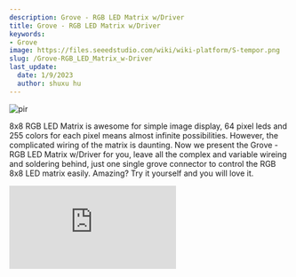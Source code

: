 ```yaml
---
description: Grove - RGB LED Matrix w/Driver
title: Grove - RGB LED Matrix w/Driver
keywords:
- Grove
image: https://files.seeedstudio.com/wiki/wiki-platform/S-tempor.png
slug: /Grove-RGB_LED_Matrix_w-Driver
last_update:
  date: 1/9/2023
  author: shuxu hu
---
```



<!-- ![](https://files.seeedstudio.com/wiki/Grove-RGB_LED_Matrix_w-Driver/img/main.jpg) -->
  <p style={{textAlign: 'center'}}><img src="https://files.seeedstudio.com/wiki/Grove-RGB_LED_Matrix_w-Driver/img/main.jpg" alt="pir" width={600} height="auto" /></p>

8x8 RGB LED Matrix is awesome for simple image display, 64 pixel leds and 255 colors for each pixel means almost infinite possibilities. However, the complicated wiring of the matrix is daunting. Now we present the Grove - RGB LED Matrix w/Driver for you, leave all the complex and variable wireing and soldering behind, just one single grove connector to control the RGB 8x8 LED matrix easily. Amazing? Try it yourself and you will love it.

<iframe width={800} height={450} src="https://www.youtube.com/embed/i9hnRPuCx-Q" frameBorder={0} allow="accelerometer; autoplay; encrypted-media; gyroscope; picture-in-picture" allowFullScreen />



<!-- <p style=":center"><a href="https://www.seeedstudio.com/grove-rgb-led-matrix-w-driver.html" target="_blank"><img src="https://files.seeedstudio.com/wiki/Seeed-WiKi/docs/images/300px-Get_One_Now_Banner-ragular.png" /></a></p> -->
[<p><img src="https://files.seeedstudio.com/wiki/common/Get_One_Now_Banner.png" alt="pir" width={600} height="auto" /></p>](https://www.seeedstudio.com/grove-rgb-led-matrix-w-driver.html)
## Version

| Product Version  | Changes                                                                                               | Released Date |
|------------------|-------------------------------------------------------------------------------------------------------|---------------|
| Grove - RGB LED Stick (10 WS2813 Mini) | Initial                                                                                               | Dec 2018      |

## Features

- 8x8 pixel, **<font color="red">R</font><font color="green">G</font><font color="blue">B</font>** 255 colors
- Build-in MCU
- ±1%(typ.) LED Current accuracy between channels
- Support for displaying custom images



## Specification

|Item|Value|
|---|---|
|Operating Voltage|3.3V / 5V|
|Operating Temperature|-40℃ ~ +85℃|
|Interface|I2C|
|I2C Address|0x65|
|size|L: 40mm W: 40mm H: 21mm| 
|Weight|17.3g|
|Package size|L: 120mm W: 100mm H: 33mm|
|Gross Weight|28g|


## Typical Applications

- Simple image display
- Toys


## Hardware Overview

### Pin Out

<!-- ![](https://files.seeedstudio.com/wiki/Grove-RGB_LED_Matrix_w-Driver/img/pin-out/Pin_out.jpg) -->
  <p style={{textAlign: 'center'}}><img src="https://files.seeedstudio.com/wiki/Grove-RGB_LED_Matrix_w-Driver/img/pin-out/Pin_out.jpg" alt="pir" width={600} height="auto" /></p>

<!-- ![](https://files.seeedstudio.com/wiki/Grove-RGB_LED_Matrix_w-Driver/img/pin-out/Pin_out_led.jpg) -->
  <p style={{textAlign: 'center'}}><img src="https://files.seeedstudio.com/wiki/Grove-RGB_LED_Matrix_w-Driver/img/pin-out/Pin_out_led.jpg" alt="pir" width={600} height="auto" /></p>


---
**Grove Interface**  

We use I2C interface to control the LED matrix:

>GND: connect this module to the system GND  
>VCC: you can use 5V for this module  
>SDA: I2C serial data  
>SCL: I2C serial clock

<!-- ![](https://files.seeedstudio.com/wiki/Grove-RGB_LED_Matrix_w-Driver/img/pin-out/1-3.jpg) -->
  <p style={{textAlign: 'center'}}><img src="https://files.seeedstudio.com/wiki/Grove-RGB_LED_Matrix_w-Driver/img/pin-out/1-3.jpg" alt="pir" width={600} height="auto" /></p>

---

**DC-DC Module**

We use MP-2155 to provide a stable 3.3V for the the MCU and the LED driver chip.

<!-- ![](https://files.seeedstudio.com/wiki/Grove-RGB_LED_Matrix_w-Driver/img/pin-out/1-2.jpg) -->
  <p style={{textAlign: 'center'}}><img src="https://files.seeedstudio.com/wiki/Grove-RGB_LED_Matrix_w-Driver/img/pin-out/1-2.jpg" alt="pir" width={600} height="auto" /></p>

---

**Firmware Download Interface**  

Connect to the SDA and SCL pin, works as the UART when download the firmware.

<!-- ![](https://files.seeedstudio.com/wiki/Grove-RGB_LED_Matrix_w-Driver/img/pin-out/1-1.jpg) -->
  <p style={{textAlign: 'center'}}><img src="https://files.seeedstudio.com/wiki/Grove-RGB_LED_Matrix_w-Driver/img/pin-out/1-1.jpg" alt="pir" width={600} height="auto" /></p>


---

**LED Driver**

The [MY9221](https://files.seeedstudio.com/wiki/Grove-RGB_LED_Matrix_w-Driver/res/MY9221.pdf)  is a 12-channels (R/G/B x 4) constant current APDM (Adaptive Pulse Density modulation) LED driver. Since this mudule is 8x8 matrics,
so we need **<font color="red">R</font><font color="green">G</font><font color="blue">B</font>** X8 output channels, therefor, we use two MY9221.


<!-- ![](https://files.seeedstudio.com/wiki/Grove-RGB_LED_Matrix_w-Driver/img/pin-out/2-2.jpg) -->
  <p style={{textAlign: 'center'}}><img src="https://files.seeedstudio.com/wiki/Grove-RGB_LED_Matrix_w-Driver/img/pin-out/2-2.jpg" alt="pir" width={600} height="auto" /></p>

<!-- ![](https://files.seeedstudio.com/wiki/Grove-RGB_LED_Matrix_w-Driver/img/schematic4.jpg) -->
  <p style={{textAlign: 'center'}}><img src="https://files.seeedstudio.com/wiki/Grove-RGB_LED_Matrix_w-Driver/img/schematic4.jpg" alt="pir" width={600} height="auto" /></p>


---
**8x8 LED Matrix**


We use 64 KTR-3528RGB LEDs to form an 8x8 matrix LED

<!-- ![](https://files.seeedstudio.com/wiki/Grove-RGB_LED_Matrix_w-Driver/img/RGB.jpg) -->
  <p style={{textAlign: 'center'}}><img src="https://files.seeedstudio.com/wiki/Grove-RGB_LED_Matrix_w-Driver/img/RGB.jpg" alt="pir" width={600} height="auto" /></p>


We use the V signal for column selection and the RGB signal for row selection.  
We name the leds by **D**, D1 - D64. R1/G1/B1 - R8/G8/B8 is drive by two MY9221, **V1 - V8** is controled by the 74HC183PW chip. If all the LEDs are off, the V1 -V9 should be pulled low by default, and all the RGB changle line will all be pulled high.  

e.g.

**D8** is in the first row, eighth column. If we want to make the **D8** Green-255, then we should pull V8 high, and pull R1/B1 high, pull G1 to ground. Then only the Green led will be light up, you will see the D8 turn pure green.




## Platforms Supported

<!-- | Arduino                                                                                             | Raspberry Pi                                                                                             |                                                                                                 |                                                                                                          |                                                                                                    |
|-----------------------------------------------------------------------------------------------------|----------------------------------------------------------------------------------------------------------|-------------------------------------------------------------------------------------------------|---------------------------------------------------------------------------------------------------|----------------------------------------------------------------------------------------------------|
| ![](https://files.seeedstudio.com/wiki/wiki_english/docs/images/arduino_logo.jpg) | ![](https://files.seeedstudio.com/wiki/wiki_english/docs/images/raspberry_pi_logo_n.jpg) | ![](https://files.seeedstudio.com/wiki/wiki_english/docs/images/bbg_logo_n.jpg) | ![](https://files.seeedstudio.com/wiki/wiki_english/docs/images/wio_logo_n.jpg) | ![](https://files.seeedstudio.com/wiki/wiki_english/docs/images/linkit_logo_n.jpg) | -->
|Arduino|Raspberry Pi|
|---|---|
|<p><img src="https://files.seeedstudio.com/wiki/wiki_english/docs/images/arduino_logo.jpg" alt="pir" width={200} height="auto" /></p>|<p><img src="https://files.seeedstudio.com/wiki/wiki_english/docs/images/raspberry_pi_logo_n.jpg" alt="pir" width={200} height="auto" /></p>|

:::caution
    The platforms mentioned above as supported is/are an indication of the module's hardware or theoritical compatibility. We only provide software library or code examples for Arduino platform in most cases. It is not possible to provide software library / demo code for all possible MCU platforms. Hence, users have to write their own software library.
:::

## Getting Started


### Play With Arduino


#### Hardware

**Materials required**

| Seeeduino V4.2 | Base Shield | Grove - RGB LED Matrix w/Driver |
|--------------|-------------|-----------------|
|<p><img src="https://files.seeedstudio.com/wiki/Grove_Light_Sensor/images/gs_1.jpg" alt="pir" width={600} height="auto" /></p>|<p><img src="https://files.seeedstudio.com/wiki/Grove_Light_Sensor/images/gs_4.jpg" alt="pir" width={600} height="auto" /></p>|<p><img src="https://files.seeedstudio.com/wiki/Grove-RGB_LED_Matrix_w-Driver/img/thumbnail.jpg" alt="pir" width={600} height="auto" /></p>|
|<a href="https://www.seeedstudio.com/Seeeduino-V4.2-p-2517.html" target="_blank">Get One Now</a>|<a href="https://www.seeedstudio.com/Base-Shield-V2-p-1378.html" target="_blank">Get One Now</a>|<a href="https://www.seeedstudio.com/grove-rgb-led-matrix-w-driver.html" target="_blank">Get One Now</a>|


:::note
    **1** Please plug the USB cable gently, otherwise you may damage the port. Please use the USB cable with 4 wires inside, the 2 wires cable can't transfer data. If you are not sure about the wire you have, you can click [here](https://www.seeedstudio.com/Micro-USB-Cable-48cm-p-1475.html) to buy
    
    **2** Each Grove module comes with a Grove cable when you buy. In case you lose the Grove cable, you can click [here](https://www.seeedstudio.com/Grove-Universal-4-Pin-Buckled-20cm-Cable-%285-PCs-pack%29-p-936.html) to buy.
:::

:::important
    **1**. If the you uses Arduino UNO as the motherboard, it is recommended that use the DC power supply. Otherwise, the maximum ripple of VCC may exceed 100mV. If you use Seeeduino V4.2 as the motherboard, you do not need to connect DC power.

    **2**. Hot swap is not supported.
:::

- **Step 1.** Connect the Grove - RGB LED Matrix w/Driver to port **I2C** of Grove-Base Shield.

- **Step 2.** Plug Grove - Base Shield into Seeeduino.

- **Step 3.** Connect Seeeduino to PC via a USB cable.


:::note
        If we don't have Grove Base Shield, We also can directly connect this module to Seeeduino as below.
:::

| Seeeduino      |  Grove Cable       | Grove - RGB LED Matrix w/Driver |
|--------------- |--------------------|-----|
| GND            | Black              | GND |
| 5V or 3.3V     | Red                | VCC |
|SDA           | White              | SDA |
|SCL            | Yellow             | SCL |



#### Software

:::note
        If this is the first time you work with Arduino, we strongly recommend you to see [Getting Started with Arduino](https://wiki.seeedstudio.com/Getting_Started_with_Arduino/) before the start.
:::

- **Step 1.** Download the [Seeed_RGB_LED_Matrix](https://github.com/Seeed-Studio/Seeed_RGB_LED_Matrix) Library from Github.

- **Step 2.** Refer to [How to install library](https://wiki.seeedstudio.com/How_to_install_Arduino_Library) to install library for Arduino.

- **Step 3.** Restart the Arduino IDE. Open the example, you can open it in the following three ways：
    1. Open it directly in the Arduino IDE via the path: **File --> Examples --> Seeed_RGB_Led_Matrix --> display_emoji**. 
    <!-- ![](https://files.seeedstudio.com/wiki/Grove-RGB_LED_Matrix_w-Driver/img/path1.jpg) -->
      <p style={{textAlign: 'center'}}><img src="https://files.seeedstudio.com/wiki/Grove-RGB_LED_Matrix_w-Driver/img/path1.jpg" alt="pir" width={600} height="auto" /></p>

    2. Open it in your computer by click the **display_emoji.ino** which you can find in the folder **XXXX\Arduino\libraries\Seeed_RGB_LED_Matrix-master\examples\display_emoji**, **XXXX** is the location you installed the Arduino IDE.
    <!-- ![](https://files.seeedstudio.com/wiki/Grove-RGB_LED_Matrix_w-Driver/img/path2.jpg) -->
      <p style={{textAlign: 'center'}}><img src="https://files.seeedstudio.com/wiki/Grove-RGB_LED_Matrix_w-Driver/img/path2.jpg" alt="pir" width={600} height="auto" /></p>

    3. Or, you can just click the icon
     <!-- ![](https://files.seeedstudio.com/wiki/wiki_english/docs/images/copy.jpg)  -->
       <p style={{textAlign: 'center'}}><img src="https://files.seeedstudio.com/wiki/wiki_english/docs/images/copy.jpg" alt="pir" width={50} height="auto" /></p>

     in upper right corner of the code block to copy the following code into a new sketch in the Arduino IDE.


```C++
#include "grove_two_rgb_led_matrix.h"

#ifdef ARDUINO_SAMD_VARIANT_COMPLIANCE
#define SERIAL SerialUSB
#else
#define SERIAL Serial
#endif


#define DISPLAY_COLOR    0X11


void waitForMatrixReady()
{
    delay(1000);
}

GroveTwoRGBLedMatrixClass matrix;
void setup()
{
    Wire.begin();
    SERIAL.begin(115200);
    waitForMatrixReady();
    uint16_t VID = 0;
    VID = matrix.getDeviceVID();
    if(VID != 0x2886)
    {
        SERIAL.println("Can not detect led matrix!!!");
        while(1);
    }
    SERIAL.println("Matrix init success!!!");
    
}

void loop()
{
    for(int i=0;i<35;i++)
    {
        matrix.displayEmoji(i,5000,true);
        delay(5000);
    }
}
```


:::note
        The library file may be updated. This code may not be applicable to the updated library file, so we recommend that you use the first two methods.
:::


- **Step 4.** Upload the demo. If you do not know how to upload the code, please check [How to upload code](https://wiki.seeedstudio.com/Upload_Code/).



:::success
        If every thing goes well, now you can see the LED matrix show:
:::

<!-- ![](https://files.seeedstudio.com/wiki/Grove-RGB_LED_Matrix_w-Driver/img/emoji_wiki.gif) -->
  <p style={{textAlign: 'center'}}><img src="https://files.seeedstudio.com/wiki/Grove-RGB_LED_Matrix_w-Driver/img/emoji_wiki.gif" alt="pir" width={600} height="auto" /></p>




### DIY

Now let's talk about diy. 

:::note
        In this version firmware if you want to diy your own image with UNO serial you need to modify the file of arduino. If you use mega or lotus, the change will not be needed.
:::

> Locate the arduino setup folder **xxxxx\Arduino\hardware\arduino\avr\libraries\Wire\src**,  open the **Wire.h** file

change

```
#define BUFFER_LENGTH 32
```
into

```
#define BUFFER_LENGTH 128
```

> Then locate the arduino setup folder **xxxxx\Arduino\hardware\arduino\avr\libraries\Wire\src\utility**, open the **twi.h** file.  

change

```
#define TWI_BUFFER_LENGTH 32
```

into

```
#define TWI_BUFFER_LENGTH 128
```

---

Let's begin DIY.

- **Step 1.** Download the [image editor](https://files.seeedstudio.com/wiki/Grove-RGB_LED_Matrix_w-Driver/res/docs.zip), it's a zip file, unzip it.

- **Step 2.** Find the **index.html** in the folder **doc-->doc**, double click to open it.

<!-- ![](https://files.seeedstudio.com/wiki/Grove-RGB_LED_Matrix_w-Driver/img/DIY.jpg) -->
  <p style={{textAlign: 'center'}}><img src="https://files.seeedstudio.com/wiki/Grove-RGB_LED_Matrix_w-Driver/img/DIY.jpg" alt="pir" width={600} height="auto" /></p>

- **Step 3.** Creat your own images, when you finish one, click **Insert** in the control panel, the you can edit anothor one, when you finish all the image sequence you can copy the code in the code zone.

- **Step 4.** Replace the following code block line 9 **unit64_t example[]** with your own code.



```C++
#include "grove_two_rgb_led_matrix.h"

#ifdef ARDUINO_SAMD_VARIANT_COMPLIANCE
#define SERIAL SerialUSB
#else
#define SERIAL Serial
#endif

uint64_t example[] = {

  0xffff5e5e5e5effff,
  0xff5effffffff5eff,
  0x5eff5effff5eff5e,
  0x5effffffffffff5e,
  0x5eff5effff5eff5e,
  0x5effff5e5effff5e,
  0xff5effffffff5eff,
  0xffff5e5e5e5effff,
 
  0xffff29292929ffff,
  0xff29ffffffff29ff,
  0x29ff29ffff29ff29,
  0x29ffffffffffff29,
  0x29ff29292929ff29,
  0x29ffffffffffff29,
  0xff29ffffffff29ff,
  0xffff29292929ffff,
 
  0xffff00000000ffff,
  0xff00ffffffff00ff,
  0x00ff00ffff00ff00,
  0x00ffffffffffff00,
  0x00ffff0000ffff00,
  0x00ff00ffff00ff00,
  0xff00ffffffff00ff,
  0xffff00000000ffff
};

void waitForMatrixReady()
{
    delay(1000);
}

GroveTwoRGBLedMatrixClass matrix;
void setup()
{
    Wire.begin();
    SERIAL.begin(115200);
    waitForMatrixReady();
    uint16_t VID = 0;
    VID = matrix.getDeviceVID();
    if(VID != 0x2886)
    {
        SERIAL.println("Can not detect led matrix!!!");
        while(1);
    }
    SERIAL.println("Matrix init success!!!");
   
}

void loop()
{
 for (int i=0;i<3;i++) {
        matrix.displayFrames(example+i*8, 200, false, 1);
        delay(500);
    }
}
```

:::success
        If every thing goes well, now you can see the LED matrix show:
:::

<!-- ![](https://files.seeedstudio.com/wiki/Grove-RGB_LED_Matrix_w-Driver/img/emoji_smile.gif) -->
  <p style={{textAlign: 'center'}}><img src="https://files.seeedstudio.com/wiki/Grove-RGB_LED_Matrix_w-Driver/img/emoji_smile.gif" alt="pir" width={600} height="auto" /></p>


## Schematic Online Viewer


<div className="altium-ecad-viewer" data-project-src="https://files.seeedstudio.com/wiki/Grove-RGB_LED_Matrix_w-Driver/res/Grove%20-%20RGB%20LED%20Matrix%20w%20Driver.zip" style={{borderRadius: '0px 0px 4px 4px', height: 500, borderStyle: 'solid', borderWidth: 1, borderColor: 'rgb(241, 241, 241)', overflow: 'hidden', maxWidth: 1280, maxHeight: 700, boxSizing: 'border-box'}}>
</div>



## Resources

- **[Zip]** [Grove - RGB LED Matrix Driver Eagle Files](https://files.seeedstudio.com/wiki/Grove-RGB_LED_Matrix_w-Driver/res/Grove%20-%20RGB%20LED%20Matrix%20w%20Driver.zip)

- **[Zip]** [RGB LED Matrix 8x8 Eagle Files](https://files.seeedstudio.com/wiki/Grove-RGB_LED_Matrix_w-Driver/res/RGB%20LED%20Matrix%208x8.zip)

- **[Zip]** [Seeed_RGB_LED_Matrix Library](https://github.com/Seeed-Studio/Seeed_RGB_LED_Matrix/archive/master.zip)

- **[PDF]** [Datasheet MY9221](https://files.seeedstudio.com/wiki/Grove-RGB_LED_Matrix_w-Driver/res/MY9221.pdf)

- **[PDF]** [Datasheet MP2155](https://files.seeedstudio.com/wiki/Grove-RGB_LED_Matrix_w-Driver/res/MP2155.pdf)




## Tech Support & Product Descussion

Thank you for choosing our products! We are here to provide you with different support to ensure that your experience with our products is as smooth as possible. We offer several communication channels to cater to different preferences and needs.

<div class="button_tech_support_container">
<a href="https://forum.seeedstudio.com/" class="button_forum"></a> 
<a href="https://www.seeedstudio.com/contacts" class="button_email"></a>
</div>

<div class="button_tech_support_container">
<a href="https://discord.gg/eWkprNDMU7" class="button_discord"></a> 
<a href="https://github.com/Seeed-Studio/wiki-documents/discussions/69" class="button_discussion"></a>
</div>